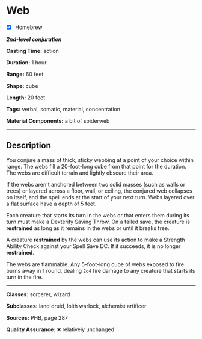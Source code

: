 # Web

- [x] Homebrew

***2nd-level conjuration***

**Casting Time:** action

**Duration:** 1 hour

**Range:** 60 feet

**Shape:** cube

**Length:** 20 feet

**Tags:** verbal, somatic, material, concentration

**Material Components:** a bit of spiderweb

---

## Description
You conjure a mass of thick, sticky webbing at a point of your choice within range.
The webs fill a 20-foot-long cube from that point for the duration.
The webs are difficult terrain and lightly obscure their area.

If the webs aren't anchored between two solid masses (such as walls or trees) or layered across a floor, wall, or ceiling, the conjured web collapses on itself, and the spell ends at the start of your next turn.
Webs layered over a flat surface have a depth of 5 feet.

Each creature that starts its turn in the webs or that enters them during its turn must make a Dexterity Saving Throw.
On a failed save, the creature is **restrained** as long as it remains in the webs or until it breaks free.

A creature **restrained** by the webs can use its action to make a Strength Ability Check against your Spell Save DC.
If it succeeds, it is no longer **restrained**.

The webs are flammable.
Any 5-foot-long cube of webs exposed to fire burns away in 1 round, dealing `2d4` fire damage to any creature that starts its turn in the fire.

---

**Classes:** sorcerer, wizard

**Subclasses:** land druid, lolth warlock, alchemist artificer

**Sources:** PHB, page 287

**Quality Assurance:** :x: relatively unchanged
